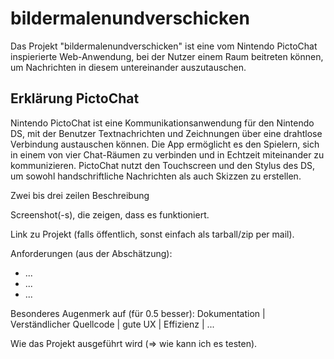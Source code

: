 # bildermalenundverschicken

Das Projekt "bildermalenundverschicken" ist eine vom Nintendo PictoChat inspierierte Web-Anwendung, bei der Nutzer einem Raum beitreten können, um Nachrichten in diesem untereinander auszutauschen.

## Erklärung PictoChat
Nintendo PictoChat ist eine Kommunikationsanwendung für den Nintendo DS, mit der Benutzer Textnachrichten und Zeichnungen über eine drahtlose Verbindung austauschen können. Die App ermöglicht es den Spielern, sich in einem von vier Chat-Räumen zu verbinden und in Echtzeit miteinander zu kommunizieren. PictoChat nutzt den Touchscreen und den Stylus des DS, um sowohl handschriftliche Nachrichten als auch Skizzen zu erstellen.

Zwei bis drei zeilen Beschreibung

Screenshot(-s), die zeigen, dass es funktioniert.

Link zu Projekt (falls öffentlich, sonst einfach als tarball/zip per mail).

Anforderungen (aus der Abschätzung):
- ...
- ...
- ...

Besonderes Augenmerk auf (für 0.5 besser): Dokumentation | Verständlicher Quellcode | gute UX | Effizienz | ...

Wie das Projekt ausgeführt wird (⇒ wie kann ich es testen).


